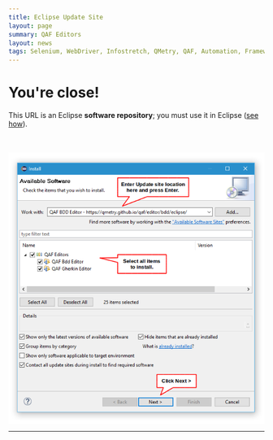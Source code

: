 ```yaml
---
title: Eclipse Update Site
layout: page
summary: QAF Editors
layout: news
tags: Selenium, WebDriver, Infostretch, QMetry, QAF, Automation, Framework,TestNg,Testing,QA,Cucumber,BDD,KWD,ISFW
---
```

<h1>You're close!</h1>
<p>This URL is an Eclipse <b>software repository</b>; you must use it in Eclipse (<a href="http://help.eclipse.org/topic/org.eclipse.platform.doc.user/tasks/tasks-127.htm">see how</a>).<br><br><br></p>
<img align="center" src="eclipse-software-install-win10-v1.png">
<hr class="shaded">
